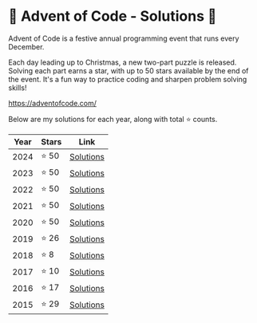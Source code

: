 # 🎄 Advent of Code - Solutions 🦌

Advent of Code is a festive annual programming event that runs every December.

Each day leading up to Christmas, a new two-part puzzle is released. Solving
each part earns a star, with up to 50 stars available by the end of the event.
It's a fun way to practice coding and sharpen problem solving skills!

https://adventofcode.com/

Below are my solutions for each year, along with total ⭐ counts.


| Year | Stars | Link |
|------|-------|------|
| 2024 | ⭐ 50 | [Solutions](2024/README.md) |
| 2023 | ⭐ 50 | [Solutions](2023/README.md) |
| 2022 | ⭐ 50 | [Solutions](2022/README.md) |
| 2021 | ⭐ 50 | [Solutions](2021/README.md) |
| 2020 | ⭐ 50 | [Solutions](2020/README.md) |
| 2019 | ⭐ 26 | [Solutions](2019/README.md) |
| 2018 | ⭐  8 | [Solutions](2018/README.md) |
| 2017 | ⭐ 10 | [Solutions](2017/README.md) |
| 2016 | ⭐ 17 | [Solutions](2016/README.md) |
| 2015 | ⭐ 29 | [Solutions](2015/README.md) |
